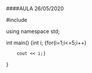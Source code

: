 ####AULA 26/05/2020



  #include <iostream>

  using namespace std;

  int main()
  {int i;
        {for(i=1;i<=5;i++)

        cout << i;}
  }
